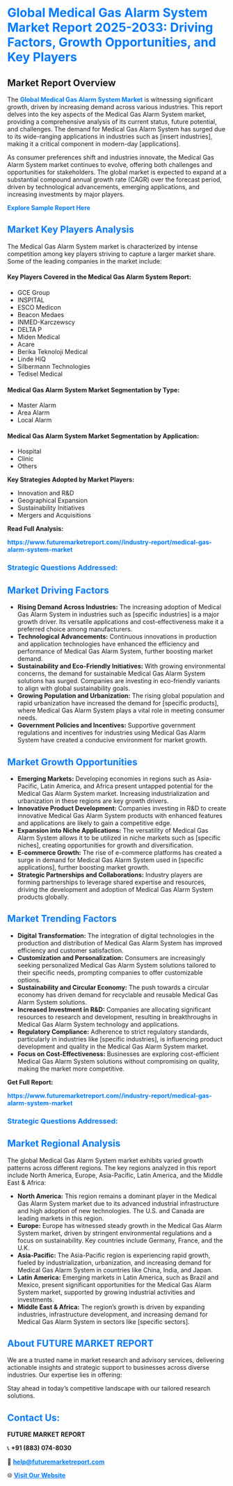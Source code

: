 <h1 style="color: #007BFF;">Global Medical Gas Alarm System Market Report 2025-2033: Driving Factors, Growth Opportunities, and Key Players</h1>

<section id="overview">
<h2>Market Report Overview</h2>
<p>The <a href="https://www.futuremarketreport.com//industry-report/medical-gas-alarm-system-market" style="color: #007BFF; text-decoration: none;"><strong>Global Medical Gas Alarm System Market</strong></a> is witnessing significant growth, driven by increasing demand across various industries. This report delves into the key aspects of the Medical Gas Alarm System market, providing a comprehensive analysis of its current status, future potential, and challenges. The demand for Medical Gas Alarm System has surged due to its wide-ranging applications in industries such as [insert industries], making it a critical component in modern-day [applications].</p>
<p>As consumer preferences shift and industries innovate, the Medical Gas Alarm System market continues to evolve, offering both challenges and opportunities for stakeholders. The global market is expected to expand at a substantial compound annual growth rate (CAGR) over the forecast period, driven by technological advancements, emerging applications, and increasing investments by major players.</p>
</section>

<section id="overview">
<p><a href="https://www.futuremarketreport.com//request-sample/reportId=79008" style="color: #007BFF; text-decoration: none;"><strong>Explore Sample Report Here</strong></a></p>
</section>

<section id="key-players">
<h2 style="color: #007BFF;">Market Key Players Analysis</h2>
<p>The Medical Gas Alarm System market is characterized by intense competition among key players striving to capture a larger market share. Some of the leading companies in the market include:</p>
<h4>Key Players Covered in the Medical Gas Alarm System Report:</h4>
<ul><li>GCE Group</li><li>INSPITAL</li><li>ESCO Medicon</li><li>Beacon Medaes</li><li>INMED-Karczewscy</li><li>DELTA P</li><li>Miden Medical</li><li>Acare</li><li>Berika Teknoloji Medical</li><li>Linde HiQ</li><li>Silbermann Technologies</li><li>Tedisel Medical</li></ul>
<h4>Medical Gas Alarm System Market Segmentation by Type:</h4>
<ul><li>Master Alarm</li><li>Area Alarm</li><li>Local Alarm</li></ul>

<h4>Medical Gas Alarm System Market Segmentation by Application:</h4>
<ul><li>Hospital</li><li>Clinic</li><li>Others</li></ul>
<p><strong>Key Strategies Adopted by Market Players:</strong></p>
<ul>
<li>Innovation and R&D</li>
<li>Geographical Expansion</li>
<li>Sustainability Initiatives</li>
<li>Mergers and Acquisitions</li>
</ul>
</section>

<section>
<p><strong>Read Full Analysis: </strong></p><a href="https://www.futuremarketreport.com//industry-report/medical-gas-alarm-system-market" style="color: #007BFF; text-decoration: none;"><strong>https://www.futuremarketreport.com//industry-report/medical-gas-alarm-system-market</strong></a>
<h3 style="color: #007BFF;">Strategic Questions Addressed:</h3>
</section>

<section id="driving-factors">
<h2 style="color: #007BFF;">Market Driving Factors</h2>
<ul>
<li><strong>Rising Demand Across Industries:</strong> The increasing adoption of Medical Gas Alarm System in industries such as [specific industries] is a major growth driver. Its versatile applications and cost-effectiveness make it a preferred choice among manufacturers.</li>
<li><strong>Technological Advancements:</strong> Continuous innovations in production and application technologies have enhanced the efficiency and performance of Medical Gas Alarm System, further boosting market demand.</li>
<li><strong>Sustainability and Eco-Friendly Initiatives:</strong> With growing environmental concerns, the demand for sustainable Medical Gas Alarm System solutions has surged. Companies are investing in eco-friendly variants to align with global sustainability goals.</li>
<li><strong>Growing Population and Urbanization:</strong> The rising global population and rapid urbanization have increased the demand for [specific products], where Medical Gas Alarm System plays a vital role in meeting consumer needs.</li>
<li><strong>Government Policies and Incentives:</strong> Supportive government regulations and incentives for industries using Medical Gas Alarm System have created a conducive environment for market growth.</li>
</ul>
</section>

<section id="growth-opportunities">
<h2 style="color: #007BFF;">Market Growth Opportunities</h2>
<ul>
<li><strong>Emerging Markets:</strong> Developing economies in regions such as Asia-Pacific, Latin America, and Africa present untapped potential for the Medical Gas Alarm System market. Increasing industrialization and urbanization in these regions are key growth drivers.</li>
<li><strong>Innovative Product Development:</strong> Companies investing in R&D to create innovative Medical Gas Alarm System products with enhanced features and applications are likely to gain a competitive edge.</li>
<li><strong>Expansion into Niche Applications:</strong> The versatility of Medical Gas Alarm System allows it to be utilized in niche markets such as [specific niches], creating opportunities for growth and diversification.</li>
<li><strong>E-commerce Growth:</strong> The rise of e-commerce platforms has created a surge in demand for Medical Gas Alarm System used in [specific applications], further boosting market growth.</li>
<li><strong>Strategic Partnerships and Collaborations:</strong> Industry players are forming partnerships to leverage shared expertise and resources, driving the development and adoption of Medical Gas Alarm System products globally.</li>
</ul>
</section>

<section id="trending-factors">
<h2 style="color: #007BFF;">Market Trending Factors</h2>
<ul>
<li><strong>Digital Transformation:</strong> The integration of digital technologies in the production and distribution of Medical Gas Alarm System has improved efficiency and customer satisfaction.</li>
<li><strong>Customization and Personalization:</strong> Consumers are increasingly seeking personalized Medical Gas Alarm System solutions tailored to their specific needs, prompting companies to offer customizable options.</li>
<li><strong>Sustainability and Circular Economy:</strong> The push towards a circular economy has driven demand for recyclable and reusable Medical Gas Alarm System solutions.</li>
<li><strong>Increased Investment in R&D:</strong> Companies are allocating significant resources to research and development, resulting in breakthroughs in Medical Gas Alarm System technology and applications.</li>
<li><strong>Regulatory Compliance:</strong> Adherence to strict regulatory standards, particularly in industries like [specific industries], is influencing product development and quality in the Medical Gas Alarm System market.</li>
<li><strong>Focus on Cost-Effectiveness:</strong> Businesses are exploring cost-efficient Medical Gas Alarm System solutions without compromising on quality, making the market more competitive.</li>
</ul>
</section>

<section>
<p><strong>Get Full Report: </strong></p><a href="https://www.futuremarketreport.com//industry-report/medical-gas-alarm-system-market" style="color: #007BFF; text-decoration: none;"><strong>https://www.futuremarketreport.com//industry-report/medical-gas-alarm-system-market</strong></a>
<h3 style="color: #007BFF;">Strategic Questions Addressed:</h3>
</section>


<section id="regional-analysis">
<h2 style="color: #007BFF;">Market Regional Analysis</h2>
<p>The global Medical Gas Alarm System market exhibits varied growth patterns across different regions. The key regions analyzed in this report include North America, Europe, Asia-Pacific, Latin America, and the Middle East & Africa:</p>
<ul>
<li><strong>North America:</strong> This region remains a dominant player in the Medical Gas Alarm System market due to its advanced industrial infrastructure and high adoption of new technologies. The U.S. and Canada are leading markets in this region.</li>
<li><strong>Europe:</strong> Europe has witnessed steady growth in the Medical Gas Alarm System market, driven by stringent environmental regulations and a focus on sustainability. Key countries include Germany, France, and the U.K.</li>
<li><strong>Asia-Pacific:</strong> The Asia-Pacific region is experiencing rapid growth, fueled by industrialization, urbanization, and increasing demand for Medical Gas Alarm System in countries like China, India, and Japan.</li>
<li><strong>Latin America:</strong> Emerging markets in Latin America, such as Brazil and Mexico, present significant opportunities for the Medical Gas Alarm System market, supported by growing industrial activities and investments.</li>
<li><strong>Middle East & Africa:</strong> The region’s growth is driven by expanding industries, infrastructure development, and increasing demand for Medical Gas Alarm System in sectors like [specific sectors].</li>
</ul>
</section>

<footer>
<h2 style="color: #007BFF;">About FUTURE MARKET REPORT</h2>
<p>We are a trusted name in market research and advisory services, delivering actionable insights and strategic support to businesses across diverse industries. Our expertise lies in offering:</p>

<p>Stay ahead in today’s competitive landscape with our tailored research solutions.</p>

<h2 style="color: #007BFF;">Contact Us:</h2>
<p><strong>FUTURE MARKET REPORT</strong></p>
<p>📞 <strong>+91 (883) 074-8030</strong></p>
<p>📧 <strong><a href="mailto:help@futuremarketreport.com" style="color: #007BFF;">help@futuremarketreport.com</a></strong></p>
<p>🌐 <strong><a href="https://www.futuremarketreport.com/" style="color: #007BFF;">Visit Our Website</a></strong></p>
</footer>